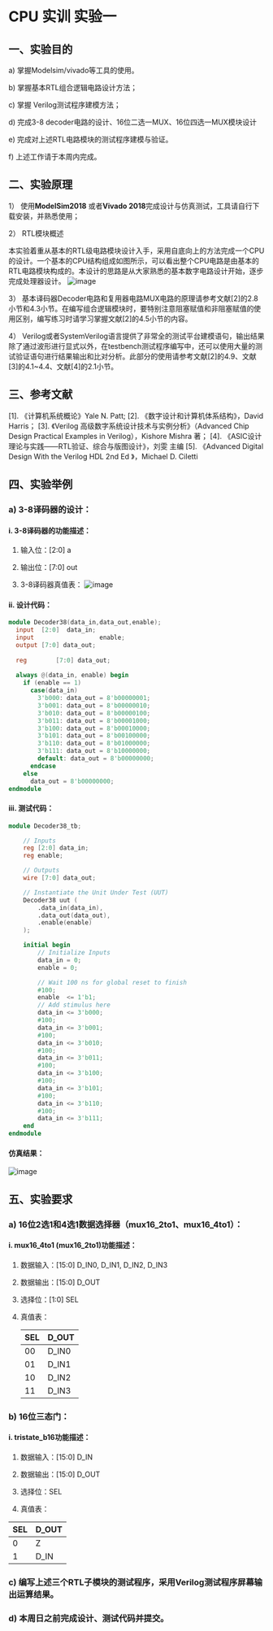 # CPU 实训 实验一

## 一、实验目的

a)    掌握Modelsim/vivado等工具的使用。

b)   掌握基本RTL组合逻辑电路设计方法；

c)    掌握 Verilog测试程序建模方法；

d)   完成3-8 decoder电路的设计、16位二选一MUX、16位四选一MUX模块设计

e)    完成对上述RTL电路模块的测试程序建模与验证。

f)    上述工作请于本周内完成。

## 二、实验原理

1） 使用**ModelSim2018** 或者**Vivado 2018**完成设计与仿真测试，工具请自行下载安装，并熟悉使用；

2）  RTL模块概述

本实验着重从基本的RTL级电路模块设计入手，采用自底向上的方法完成一个CPU的设计。一个基本的CPU结构组成如图所示，可以看出整个CPU电路是由基本的RTL电路模块构成的。本设计的思路是从大家熟悉的基本数字电路设计开始，逐步完成处理器设计。
![image](http://222.25.174.3:8080/root/2021_01_CPU_Design/raw/branch/master/images/image.png)

3） 基本译码器Decoder电路和复用器电路MUX电路的原理请参考文献[2]的2.8小节和4.3小节。在编写组合逻辑模块时，要特别注意阻塞赋值和非阻塞赋值的使用区别，编写练习时请学习掌握文献[2]的4.5小节的内容。

4）  Verilog或者SystemVerilog语言提供了非常全的测试平台建模语句，输出结果除了通过波形进行显式以外，在testbench测试程序编写中，还可以使用大量的测试验证语句进行结果输出和比对分析。此部分的使用请参考文献[2]的4.9、文献[3]的4.1~4.4、文献[4]的2.1小节。

## 三、参考文献

[1].    《计算机系统概论》Yale N. Patt;
[2].	《数字设计和计算机体系结构》，David Harris；
[3].	《Verilog 高级数字系统设计技术与实例分析》（Advanced Chip Design Practical Examples in Verilog），Kishore Mishra 著；
[4].	《ASIC设计理论与实践——RTL验证、综合与版图设计》，刘雯 主编
[5].	《Advanced Digital Design With the Verilog HDL 2nd Ed 》，Michael D. Ciletti

## 四、实验举例

### a)    3-8译码器的设计：

#### i. 3-8译码器的功能描述：

1. 输入位：[2:0] a

2. 输出位：[7:0] out

3. 3-8译码器真值表：
![image](http://222.25.174.3:8080/root/2021_01_CPU_Design/raw/branch/master/images/Picture3.png)


#### ii. 设计代码：

```verilog
module Decoder38(data_in,data_out,enable);
  input  [2:0] 	data_in;
  input					 enable;
  output [7:0] data_out;
  
  reg		 [7:0] data_out;
  
  always @(data_in, enable) begin
    if (enable == 1)
      case(data_in)
        3'b000: data_out = 8'b00000001;
        3'b001: data_out = 8'b00000010;
        3'b010: data_out = 8'b00000100;
        3'b011: data_out = 8'b00001000;
        3'b100: data_out = 8'b00010000;
        3'b101: data_out = 8'b00100000;
        3'b110: data_out = 8'b01000000;
        3'b111: data_out = 8'b10000000;
        default: data_out = 8'b00000000;
      endcase
    else
      data_out = 8'b00000000;
endmodule   
```

#### iii. 测试代码：

```verilog
module Decoder38_tb;

    // Inputs
    reg [2:0] data_in;
    reg enable;

    // Outputs
    wire [7:0] data_out;

    // Instantiate the Unit Under Test (UUT)
    Decoder38 uut (
        .data_in(data_in), 
        .data_out(data_out), 
        .enable(enable)
    );

    initial begin
        // Initialize Inputs
        data_in = 0;
        enable = 0;

        // Wait 100 ns for global reset to finish
        #100;
        enable  <= 1'b1;
        // Add stimulus here
        data_in <= 3'b000;
        #100;
        data_in <= 3'b001;
        #100;
        data_in <= 3'b010;
        #100;
        data_in <= 3'b011;
        #100;
        data_in <= 3'b100;
        #100;
        data_in <= 3'b101;
        #100;
        data_in <= 3'b110;
        #100;
        data_in <= 3'b111;
    end
endmodule
```

#### 仿真结果：
![image](http://222.25.174.3:8080/root/2021_01_CPU_Design/raw/branch/master/images/Picture1.png)

## 五、实验要求

### a) 16位2选1和4选1数据选择器（mux16_2to1、mux16_4to1）：

#### i.   mux16_4to1 (mux16_2to1)功能描述：

1. 数据输入：[15:0] D_IN0, D_IN1, D_IN2, D_IN3 

2. 数据输出：[15:0] D_OUT

3. 选择位：[1:0] SEL

4. 真值表：

   | SEL  | D_OUT |
   | ---- | ----- |
   | 00   | D_IN0 |
   | 01   | D_IN1 |
   | 10   | D_IN2 |
   | 11   | D_IN3 |

   

### b)  16位三态门：

####  i.   tristate_b16功能描述：

1. 数据输入：[15:0] D_IN

2. 数据输出：[15:0] D_OUT

3. 选择位：SEL

4. 真值表：

| SEL  | D_OUT |
| ---- | ----- |
| 0    | Z     |
| 1    | D_IN  |

### c)  编写上述三个RTL子模块的测试程序，采用Verilog测试程序屏幕输出运算结果。

### d)  本周日之前完成设计、测试代码并提交。

####  
